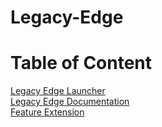 # Legacy-Edge

<script src="https://gist.github.com/ShortDevelopment/0b43fa199ac59ddcf0af5de416698315.js"></script>

# Table of Content
[Legacy Edge Launcher](https://github.com/Legacy-Edge/Legacy-Edge-Launcher)   
[Legacy Edge Documentation](https://github.com/Legacy-Edge/MicrosoftEdge-Documentation)   
[Feature Extension](https://github.com/Legacy-Edge/Legacy-Edge-Extensions)

